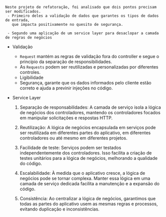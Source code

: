 ```
Neste projeto de refatoração, foi analisado que dois pontos precisam ser modificados. 
 - Primeiro deles a validação de dados que garantes os tipos de dados de entrada,
   que impacta positivamente no quesito de segurança.
   
 - Segundo uma aplicação de um service layer para desaclopar a camada de regras de negócios
```

- Validação
    - `Request` mantém as regras de validação fora do controller e segue o princípio da separação de responsibilidades.
    - As `Requests` podem ser reutilizadas e personalizadas por diferentes controles.
    - Ligibilidade
    - Segurança, garante que os dados informados pelo cliente estão correto e ajuda a previnir injeções no código.


- Service Layer
    1. Separação de responsabilidades: A camada de serviço isola a lógica de negócios dos controladores, mantendo os
       controladores focados em manipular solicitações e respostas HTTP.

    2. Reutilização: A lógica de negócios encapsulada em serviços pode ser reutilizada em diferentes partes do
       aplicativo, em diferentes controladores ou até mesmo em diferentes projetos.

    3. Facilidade de teste: Serviços podem ser testados independentemente dos controladores. Isso facilita a criação de
       testes unitários para a lógica de negócios, melhorando a qualidade do código.

    4. Escalabilidade: À medida que o aplicativo cresce, a lógica de negócios pode se tornar complexa. Manter essa
       lógica em uma camada de serviço dedicada facilita a manutenção e a expansão do código.

    5. Consistência: Ao centralizar a lógica de negócios, garantimos que todas as partes do aplicativo usem as mesmas
       regras e processos, evitando duplicação e inconsistências. 
